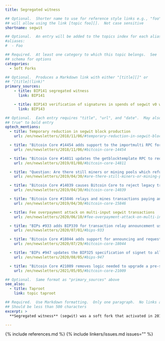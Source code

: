 ```yaml
---
title: Segregated witness

## Optional.  Shorter name to use for reference style links e.g., "foo"
## will allow using the link [topic foo][].  Not case sensitive
shortname: segwit

## Optional.  An entry will be added to the topics index for each alias
#aliases:
#  - Foo

## Required.  At least one category to which this topic belongs.  See
## schema for options
categories:
  - Soft Forks

## Optional.  Produces a Markdown link with either "[title][]" or
## "[title](link)"
primary_sources:
    - title: BIP141 segregated witness
      link: BIP141

    - title: BIP143 verification of signatures in spends of segwit v0 witness programs
      link: BIP143

## Optional.  Each entry requires "title", "url", and "date".  May also use "feature:
## true" to bold entry
optech_mentions:
  - title: Temporary reduction in segwit block production
    url: /en/newsletters/2018/11/06/#temporary-reduction-in-segwit-block-production

  - title: "Bitcoin Core #14454 adds support to the importmulti RPC for segwit addresses and scripts"
    url: /en/newsletters/2018/11/06/#bitcoin-core-14454

  - title: "Bitcoin Core #14811 updates the getblocktemplate RPC to require that the segwit flag be passed"
    url: /en/newsletters/2019/01/08/#bitcoin-core-14811

  - title: "Question: Are there still miners or mining pools which refuse to implement SegWit?"
    url: /en/newsletters/2019/04/30/#are-there-still-miners-or-mining-pools-which-refuse-to-implement-segwit

  - title: "Bitcoin Core #14039 causes Bitcoin Core to reject legacy transactions encoded as segwit"
    url: /en/newsletters/2019/04/30/#bitcoin-core-14039

  - title: "Bitcoin Core #15846 relays and mines transactions paying any segwit address version"
    url: /en/newsletters/2019/04/30/#bitcoin-core-15846

  - title: Fee overpayment attack on multi-input segwit transactions
    url: /en/newsletters/2020/06/10/#fee-overpayment-attack-on-multi-input-segwit-transactions

  - title: "BIPs #933 adds BIP339 for transaction relay announcement using segwit wtxids"
    url: /en/newsletters/2020/07/01/#bips-933

  - title: "Bitcoin Core #18044 adds support for announcing and requesting transactions by their segwit wtxid"
    url: /en/newsletters/2020/07/29/#bitcoin-core-18044

  - title: "BIPs #947 updates the BIP325 specification of signet to allow segwit-style virtual transactions"
    url: /en/newsletters/2020/08/05/#bips-947

  - title: "Bitcoin Core #21009 removes logic needed to upgrade a pre-segwit node to segwit"
    url: /en/newsletters/2021/05/05/#bitcoin-core-21009

## Optional.  Same format as "primary_sources" above
see_also:
  - title: Taproot
    link: topic taproot

## Required.  Use Markdown formatting.  Only one paragraph.  No links allowed.
## Should be less than 500 characters
excerpt: >
  **Segregated witness** (segwit) was a soft fork that activated in 2017.

---
```

{% include references.md %}
{% include linkers/issues.md issues="" %}
